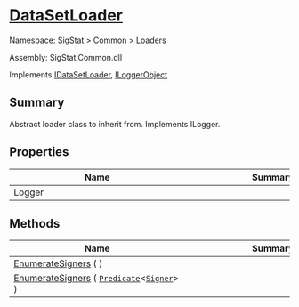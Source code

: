 # [DataSetLoader](./DataSetLoader.md)

Namespace: [SigStat]() > [Common](./../README.md) > [Loaders](./README.md)

Assembly: SigStat.Common.dll

Implements [IDataSetLoader](./IDataSetLoader.md), [ILoggerObject](./../ILoggerObject.md)

## Summary
Abstract loader class to inherit from. Implements ILogger.

## Properties

| Name | Summary | 
| --- | --- | 
| Logger<div style="width: 300px">| <div style="width: 300px">| <br>


## Methods

| Name | Summary | 
| --- | --- | 
| [EnumerateSigners](./Methods/DataSetLoader-100663877.md) (  )<div style="width: 300px">| <div style="width: 300px">| <br>
| [EnumerateSigners](./Methods/DataSetLoader-100663878.md) ( [`Predicate`](https://docs.microsoft.com/en-us/dotnet/api/System.Predicate-1)\<[`Signer`](./../Signer.md)> )<div style="width: 300px">| <div style="width: 300px">| <br>


